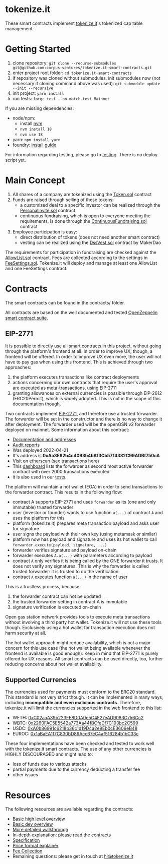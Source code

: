 # tokenize.it

These smart contracts implement [tokenize.it](https://tokenize.it/)'s tokenized cap table management.

# Getting Started

1. clone repository: `git clone --recurse-submodules git@github.com:corpus-ventures/tokenize.it-smart-contracts.git`
2. enter project root folder: `cd tokenize.it-smart-contracts`
3. if repository was cloned without submodules, init submodules now (not necessary if cloning command above was used): `git submodule update --init --recursive`
4. init project: `yarn install`
5. run tests: `forge test --no-match-test Mainnet`

If you are missing dependencies:

- node/npm:
  - install [nvm](https://github.com/nvm-sh/nvm)
  - `nvm install 18`
  - `nvm use 18`
- yarn: `npm install yarn`
- foundry: [install guide](https://book.getfoundry.sh/getting-started/installation)

For information regarding testing, please go to [testing](docs/testing.md).
There is no deploy script yet.

# Main Concept

1. All shares of a company are tokenized using the [Token.sol](contracts/Token.sol) contract
2. Funds are raised through selling of these tokens:
   - a customized deal to a specific investor can be realized through the [PersonalInvite.sol](contracts/archive/PersonalInvite.sol) contract
   - continuous fundraising, which is open to everyone meeting the requirements, is done through the [ContinuousFundraising.sol](contracts/ContinuousFundraising.sol) contract
3. Employee participation is easy:
   - direct distribution of tokens (does not need another smart contract)
   - vesting can be realized using the [DssVest.sol](https://github.com/makerdao/dss-vest/blob/master/src/DssVest.sol) contract by MakerDao

The requirements for participation in fundraising are checked against the [AllowList.sol](contracts/AllowList.sol) contract. Fees are collected according to the settings in [FeeSettings.sol](./contracts/FeeSettings.sol). Tokenize.it will deploy and manage at least one AllowList and one FeeSettings contract.

# Contracts

The smart contracts can be found in the contracts/ folder.

All contracts are based on the well documented and tested [OpenZeppelin smart contract suite](https://docs.openzeppelin.com/contracts/4.x/).

## EIP-2771

It is possible to directly use all smart contracts in this project, without going through the platform's frontend at all.
In order to improve UX, though, a frontend will be offered. In order to improve UX even more, the user will not have to pay gas when using this frontend. This is achieved through two approaches:

1. the platform executes transactions like contract deployments
2. actions concerning our own contracts that require the user's approval are executed as meta-transactions, using EIP-2711
3. granting allowances on external currencies is possible through EIP-2612 (ERC20Permit), which is widely adopted. This is not in the scope of this documentation though.

Two contracts implement [EIP-2771](https://eips.ethereum.org/EIPS/eip-2771), and therefore use a trusted forwarder. The forwarder will be set in the constructor and there is no way to change it after deployment. The forwarder used will be the openGSN v2 forwarder deployed on mainnet. Some information about this contract:

- [Documentation and addresses](https://docs-v2.opengsn.org/networks/ethereum/mainnet.html)
- [Audit reports](https://docs-v2.opengsn.org/audits.html)
- Was deployed 2022-04-21
- It's address is **0xAa3E82b4c4093b4bA13Cb5714382C99ADBf750cA**
- Visit on [etherscan](https://etherscan.io/address/0xaa3e82b4c4093b4ba13cb5714382c99adbf750ca) ([see transactions here](https://etherscan.io/txsInternal?a=0xAa3E82b4c4093b4bA13Cb5714382C99ADBf750cA&&m=advanced&p=1))
- This [dashboard](https://dune.com/oren/meta-transactions-on-ethereum-over-time) lists the forwarder as second most active forwarder contract with over 2000 transactions executed
- it is also used in our [tests](./test/ContinuousFundraisingERC2771.t.sol).

The platform will maintain a hot wallet (EOA) in order to send transactions to the forwarder contract. This results in the following flow:

- contract A supports EIP-2771 and uses `forwarder` as its (one and only immutable) trusted forwarder
- user (investor or founder) wants to use function `a(...)` of contract `A` and uses the platform for this
- platform (tokenize.it) prepares meta transaction payload and asks user for signature
- user signs the payload with their own key (using metamask or similar)
- platform now has payload and signature and uses its hot wallet to call `forwarder.execute(payload, signature, ...)`
- forwarder verifies signature and payload on-chain
- forwarder executes `A.a(...)` with parameters according to payload
- contract `A` only verifies it is being called by the ONE forwarder it trusts. It does not verify any signatures. This is why the forwarder is called trusted forwarder: it is trusted to do the verification.
- contract `A` executes function `a(...)` in the name of user

This is a trustless process, because:

1. the forwarder contract can not be updated
2. the trusted forwarder setting in contract A is immutable
3. signature verification is executed on-chain

Open gas station network provides tools to execute meta transactions without involving a third party hot wallet. Tokenize.it will not use these tools though. Exclusively using a hot wallet for transaction execution does not harm security at all.

The hot wallet approach might reduce availability, which is not a major concern for this use case (the hot wallet being available whenever the frontend is available is good enough). Keep in mind that EIP-2771 is purely offered for UX reasons. All smart contracts can be used directly, too, further reducing concerns about hot wallet availability.

## Supported Currencies

The currencies used for payments must conform to the ERC20 standard. This standard is not very strict though. It can be implemented in many ways, including **incompatible and even malicious contracts**. Therefore, tokenize.it will limit the currencies supported in the web frontend to this list:

- WETH: [0xC02aaA39b223FE8D0A0e5C4F27eAD9083C756Cc2](https://etherscan.io/address/0xC02aaA39b223FE8D0A0e5C4F27eAD9083C756Cc2)
- WBTC: [0x2260FAC5E5542a773Aa44fBCfeDf7C193bc2C599](https://etherscan.io/address/0x2260FAC5E5542a773Aa44fBCfeDf7C193bc2C599)
- USDC: [0xA0b86991c6218b36c1d19D4a2e9Eb0cE3606eB48](https://etherscan.io/address/0xA0b86991c6218b36c1d19D4a2e9Eb0cE3606eB48)
- EUROC: [0x1aBaEA1f7C830bD89Acc67eC4af516284b1bC33c](https://etherscan.io/address/0x1aBaEA1f7C830bD89Acc67eC4af516284b1bC33c)

These four implementations have been checked and tested to work well with the tokenize.it smart contracts. The use of any other currencies is HIGHLY DISCOURAGED and might lead to:

- loss of funds due to various attacks
- partial payments due to the currency deducting a transfer fee
- other issues

# Resources

The following resources are available regarding the contracts:

- [Basic high level overview](docs/user_overview.md)
- [Basic dev overview](docs/dev_overview.md)
- [More detailed walkthrough](docs/using_the_contracts.md)
- In-depth explanation: please read the [contracts](contracts/)
- [Specification](docs/specification.md)
- [Price format explainer](docs/price.md)
- [Fee Collection](./docs/fees.md)
- Remaining questions: please get in touch at [hi@tokenize.it](mailto:hi@tokenize.it)

